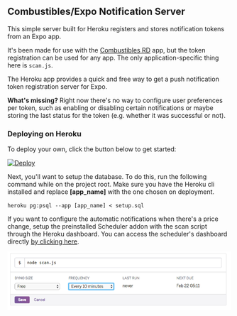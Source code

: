 ## Combustibles/Expo Notification Server
This simple server built for Heroku registers and stores notification tokens from an Expo app.

It's been made for use with the [Combustibles RD](https://github.com/pedroslopez/PreciosCombustiblesRD) app, but the token registration can be used for any app. The only application-specific thing here is `scan.js`.

The Heroku app provides a quick and free way to get a push notification token registration server for Expo. 

**What's missing?**
Right now there's no way to configure user preferences per token, such as enabling or disabling certain notifications or maybe storing the last status for the token (e.g. whether it was successful or not).

### Deploying on Heroku
To deploy your own, click the button below to get started:

[![Deploy](https://www.herokucdn.com/deploy/button.svg)](https://heroku.com/deploy)

Next, you'll want to setup the database. To do this, run the following command while on the project root. Make sure you have the Heroku cli installed and replace **[app_name]** with the one chosen on deployment.

```
heroku pg:psql --app [app_name] < setup.sql
```

If you want to configure the automatic notifications when there's a price change, setup the preinstalled Scheduler addon with the scan script through the Heroku dashboard. You can access the scheduler's dashboard directly [by clicking here](https://scheduler.heroku.com/dashboard).

<img src="doc/scheduler.png" />
